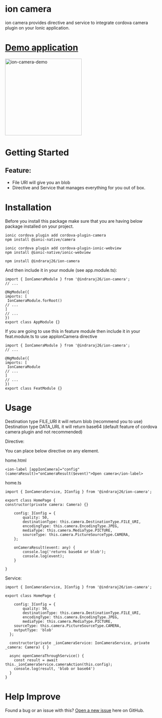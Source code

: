 # ion camera

ion camera provides directive and service to integrate cordova camera plugin on your Ionic application.

# [Demo application](https://github.com/indraraj26/ionic5-starter-tabs-sidemenu/tree/ionic-camera-demo)

<img src="https://github.com/indraraj26/ion-camera/blob/master/src/assets/images/source.JPG" alt="ion-camera-demo" width="250"/>

# Getting Started

## Feature:

-   File URI will give you an blob
-   Directive and Service that manages everything for you out of box.

# Installation

Before you install this package make sure that you are having below package installed on your project.

```
ionic cordova plugin add cordova-plugin-camera
npm install @ionic-native/camera

ionic cordova plugin add cordova-plugin-ionic-webview
npm install @ionic-native/ionic-webview
```

```
npm install @indraraj26/ion-camera
```

And then include it in your module (see app.module.ts):

```
import { IonCameraModule } from '@indraraj26/ion-camera';
// ...

@NgModule({
imports: [
 IonCameraModule.forRoot()
// ...
]
// ...
})
export class AppModule {}
```

If you are going to use this in feature module then include it in your feat.module.ts to use appIonCamera directive

```
import { IonCameraModule } from '@indraraj26/ion-camera';
// ...

@NgModule({
imports: [
 IonCameraModule
// ...
]
// ...
})
export class FeatModule {}
```

# Usage

Destination type FILE_URI it will return blob (recommend you to use)
Destination type DATA_URL it will return base64 (default feature of cordova camera plugin and not recommended)

Directive:

You can place below directive on any element.

home.html

```
<ion-label [appIonCamera]="config" (cameraResult)="onCameraResult($event)">Open camera</ion-label>
```

home.ts

```
import { IonCameraService, IConfig } from '@indraraj26/ion-camera';

export class HomePage {
constructor(private camera: Camera) {}

    config: IConfig = {
    	quality: 50,
    	destinationType: this.camera.DestinationType.FILE_URI,
    	encodingType: this.camera.EncodingType.JPEG,
    	mediaType: this.camera.MediaType.PICTURE,
    	sourceType: this.camera.PictureSourceType.CAMERA,
    };

    onCameraResult(event: any) {
    	console.log('returns base64 or blob');
    	console.log(event);
    }

}

```

Service:

```
import { IonCameraService, IConfig } from '@indraraj26/ion-camera';

export class HomePage {

	config: IConfig = {
		quality: 50,
		destinationType: this.camera.DestinationType.FILE_URI,
		encodingType: this.camera.EncodingType.JPEG,
		mediaType: this.camera.MediaType.PICTURE,
    sourceType: this.camera.PictureSourceType.CAMERA,
    outputType: 'blob'
  };

  constructor(private _ionCameraService: IonCameraService, private _camera: Camera) { }

  async openCameraThroughService() {
    const result = await this._ionCameraService.cameraAction(this.config);
    console.log(result, 'blob or base64')
  }
}
```

# Help Improve

Found a bug or an issue with this? [Open a new issue](https://github.com/indraraj26/ion-camera/issues) here on GitHub.
